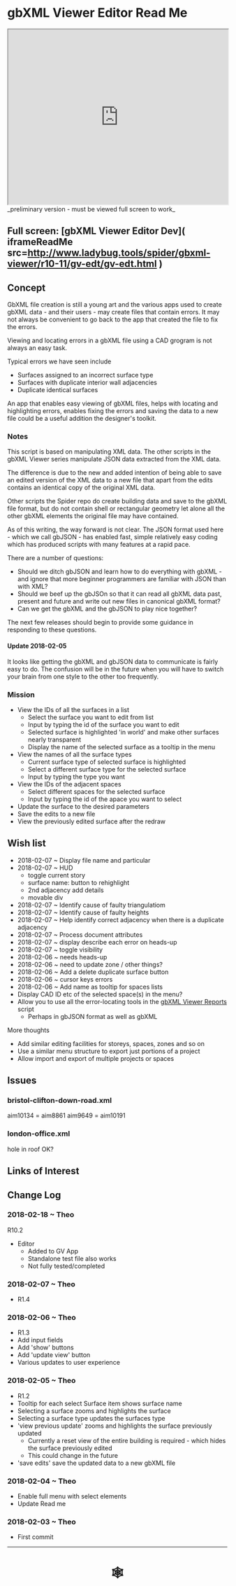 <span style=display:none; >[You are now in a GitHub source code view - click this link to view Read Me file as a web page]( http://www.ladybug.tools/spider/index.html#gbxml-viewer/r10-11/gv-edi/README.md "View file as a web page." ) </span>

# gbXML Viewer Editor Read Me


<iframe class=iframeReadMe src=http://www.ladybug.tools/spider/gbxml-viewer/r10-11/gv-edt/gv-edt.html width=100% height=400px >Iframes are not displayed on github.com</iframe>
_preliminary version - must be viewed full screen to work_

## Full screen: [gbXML Viewer Editor Dev]( iframeReadMe src=http://www.ladybug.tools/spider/gbxml-viewer/r10-11/gv-edt/gv-edt.html )


## Concept

GbXML file creation is still a young art and the various apps used to create gbXML data - and their users - may create files that contain errors. It may not always be convenient to go back to the app that created the file to fix the errors.

Viewing and locating errors in a gbXML file using a CAD grogram is not always an easy task.

Typical errors we have seen include

* Surfaces assigned to an incorrect surface type
* Surfaces with duplicate interior wall adjacencies
* Duplicate identical surfaces


An app that enables easy viewing of gbXML files, helps with locating and highlighting errors, enables fixing the errors and saving the data to a new file could be a useful addition the designer's toolkit.

### Notes

This script is based on manipulating XML data. The other scripts in the gbXML Viewer series manipulate JSON data extracted from the XML data.

The difference is due to the new and added intention of being able to save an edited version of the XML data to a new file that apart from the edits contains an identical copy of the original XML data.

Other scripts the Spider repo do create building data and save to the gbXML file format, but do not contain shell or rectangular geometry let alone all the other gbXML elements the original file may have contained.

As of this writing, the way forward is not clear. The JSON format used here - which we call gbJSON - has enabled fast, simple relatively easy coding which has produced scripts with many features at a rapid pace.

There are a number of questions:

* Should we ditch gbJSON and learn how to do everything with gbXML - and ignore that more beginner programmers are familiar with JSON than with XML?
* Should we beef up the gbJSOn so that it can read all gbXML data past, present and future and write out new files in canonical gbXML format?
* Can we get the gbXML and the gbJSON to play nice together?

The next few releases should begin to provide some guidance in responding to these questions.

#### Update 2018-02-05

It looks like getting the gbXML and gbJSON data to communicate is fairly easy to do. The confusion will be in the future when you will have to switch your brain from one style to the other too frequently.


### Mission

* View the IDs of all the surfaces in a list
	* Select the surface you want to edit from list
	* Input by typing the id of the surface you want to edit
	* Selected surface is highlighted 'in world' and make other surfaces nearly transparent
	* Display the name of the selected surface as a tooltip in the menu
* View the names of all the surface types
	* Current surface type of selected surface is highlighted
	* Select a different surface type for the selected surface
	* Input by typing the type you want
* View the IDs of the adjacent spaces
	* Select different spaces for the selected surface
	* Input by typing the id of the apace you want to select
* Update the surface to the desired parameters
* Save the edits to a new file
* View the previously edited surface after the redraw


## Wish list

* 2018-02-07 ~ Display file name and particular
* 2018-02-07 ~ HUD
	* toggle current story
	* surface name: button to rehighlight
	* 2nd adjacency add details
	* movable div
* 2018-02-07 ~ Identify cause of faulty triangulatiom
* 2018-02-07 ~ Identify cause of faulty heights
* 2018-02-07 ~ Help identify correct adjacency when there is a duplicate adjacency
* 2018-02-07 ~ Process document attributes
* 2018-02-07 ~ display describe each error on heads-up
* 2018-02-07 ~ toggle visibility
* 2018-02-06 ~ needs heads-up
* 2018-02-06 ~ need to update zone / other things?
* 2018-02-06 ~ Add a delete duplicate surface button
* 2018-02-06 ~ cursor keys errors
* 2018-02-06 ~ Add name as tooltip for spaces lists
* Display CAD ID etc of the selected space(s) in the menu?
* Allow you to use all the error-locating tools in the [gbXML Viewer Reports]( http://www.ladybug.tools/spider/gbxml-viewer/r9/gbxml-viewer9-05-reports/test-gbxml-viewer9-reports.html ) script
	* Perhaps in gbJSON format as well as gbXML

More thoughts

* Add similar editing facilities for storeys, spaces, zones and so on
* Use a similar menu structure to export just portions of a project
* Allow import and export of multiple projects or spaces

## Issues

### bristol-clifton-down-road.xml

aim10134 = aim8861
aim9649 = aim10191

### london-office.xml

hole in roof OK?



## Links of Interest



## Change Log

### 2018-02-18 ~ Theo

R10.2
* Editor
	* Added to GV App
	* Standalone test file also works
	* Not fully tested/completed

### 2018-02-07 ~ Theo

* R1.4


### 2018-02-06 ~ Theo

* R1.3
* Add input fields
* Add 'show' buttons
* Add 'update view' button
* Various updates to user experience


### 2018-02-05 ~ Theo

* R1.2
* Tooltip for each select Surface item shows surface name
* Selecting a surface zooms and highlights the surface
* Selecting a surface type updates the surfaces type
* 'view previous update' zooms and highlights the surface previously updated
	* Currently a reset view of the entire building is required - which hides the surface previously edited
	* This could change in the future
* 'save edits' save the updated data to a new gbXML file

### 2018-02-04 ~ Theo

* Enable full menu with select elements
* Update Read me

### 2018-02-03 ~ Theo

* First commit

***


# <center title="hello!" ><a href=javascript:window.scrollTo(0,0); style=text-decoration:none; > &#x1f578; </a></center>




